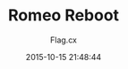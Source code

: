---
layout: site
type: site
permalink: /:categories/:title/
title:  Romeo Reboot
author: Flag.cx
credits: romeoreboot.com
date:   2015-10-15 21:48:44
description: R/GA Lorem ipsum dolor sit amet, consectetur adipiscing elit. Nunc eu sem fermentum, dignissim sapien id, finibus elit. Ut nec sagittis nisl, vehicula hendrerit lectus. Cras in nunc bibendum, hendrerit arcu in, malesuada dolor.
thumb: romeo-reboot-full.jpg
image: romeo-reboot-full.jpg
featured: true
category: site
tags: hotsite, campaign
---